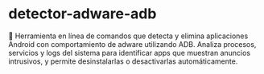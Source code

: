 # detector-adware-adb
🔎 Herramienta en línea de comandos que detecta y elimina aplicaciones Android con comportamiento de adware utilizando ADB. Analiza procesos, servicios y logs del sistema para identificar apps que muestran anuncios intrusivos, y permite desinstalarlas o desactivarlas automáticamente.
